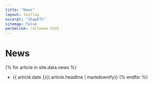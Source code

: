 ```yaml
---
title: "News"
layout: textlay
excerpt: "ShapETS"
sitemap: false
permalink: /allnews.html
---
```


# News
{% for article in site.data.news %}
- {{ article.date }}{{ article.headline | markdownify}}
{% endfor %}
